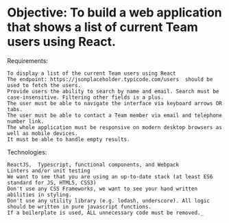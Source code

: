 # Objective: To build a web application that shows a list of current Team users using React.

 

Requirements:

    To display a list of the current Team users using React
    The endpoint: https://jsonplaceholder.typicode.com/users  should be used to fetch the users.
    Provide users the ability to search by name and email. Search must be case-insensitive. Filtering other fields is a plus.
    The user must be able to navigate the interface via keyboard arrows OR tabs.
    The user must be able to contact a Team member via email and telephone number link.
    The whole application must be responsive on modern desktop browsers as well as mobile devices.
    It must be able to handle empty results. 

 

Technologies:

    ReactJS,  Typescript, functional components, and Webpack
    Linters and/or unit testing
    We want to see that you are using an up-to-date stack (at least ES6 standard for JS, HTML5, CSS3)
    Don't use any CSS Frameworks, we want to see your hand written abilities in styling. 
    Don't use any utility library (e.g. lodash, underscore). All logic should be written in pure javascript functions.
    If a boilerplate is used, ALL unnecessary code must be removed._

